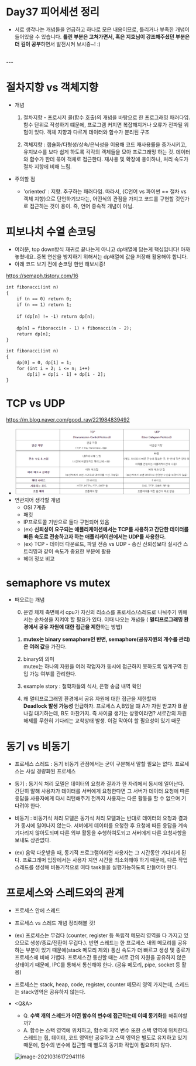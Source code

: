 # Day37 피어세션 정리


* 서로 생각나는 개념들을 언급하고 하나로 모은 내용이므로, 틀리거나 부족한 개념이 들어있을 수 있습니다. **틀린 부분은 고쳐가면서, 혹은 지호님이 강조해주셨던 부분은 더 깊이 공부**하면서 발전시켜 보시죵~! :)

</br>
---

# 절차지향 vs 객체지향

* 개념

    1. 절차지향 - 프로시저 콜(함수 호출)의 개념을 바탕으로 한 프로그래밍 패러다임. 함수 단위로 작성하기 떄문에, 프로그램 커지면 복잡해지거나 오류가 전파될 위험이 있다. 객체 지향과 다르게 데이터와 함수가 분리된 구조

    2. 객체지향 : 캡슐화/다형성/상속/은닉성을 이용해 코드 재사용률을 증가시키고, 유지보수를 보다 쉽게 하도록 각각의 객체들을 모아 프로그래밍 하는 것. 데이터와 함수가 한데 묶여 객체로 접근한다. 재사용 및 확장에 용이하나, 처리 속도가 절차 지향에 비해 느림. 

* 주의할 점
    * 'oriented' : 지향. 추구하는 패러다임. 따라서, {C언어 vs 파이썬 == 절차 vs 객체 지향}으로 단언하기보다는, 어떤식의 관점을 가지고 코드를 구현할 것인가로 접근하는 것이 용이. 즉, 언어 종속적 개념이 아님. 

# 피보나치 수열 손코딩

* 여러분, top down방식 재귀로 끝나는게 아니고 dp배열에 담는게 핵심입니다! 아까 놓쳤네요..중복 연산을 방지하기 위해서는 dp배열에 값을 저장해 활용해야 합니다.
* 아래 코드 보기 전에 손코딩 한번 해보시죵!

https://semaph.tistory.com/16

```
int fibonacci(int n)
{
    if (n == 0) return 0;
    if (n == 1) return 1;
 
    if (dp[n] != -1) return dp[n];
 
    dp[n] = fibonacci(n - 1) + fibonacci(n - 2);
    return dp[n];
}

```

```
int fibonacci(int n)
{
    dp[0] = 0, dp[1] = 1;
    for (int i = 2; i <= n; i++)
        dp[i] = dp[i - 1] + dp[i - 2];
}
```

# TCP vs UDP 

https://m.blog.naver.com/good_ray/221984839492

- ![image](images/111285022-10c3bb00-8684-11eb-9e41-d637dec03d82.png)
 - 연관지어 생각할 개념
   - OSI 7계층
   - 패킷
   - IP프로토콜 기반으로 둘다 구현되어 있음 
   - (ex) **신뢰성이 요구되는 애플리케이션에서는 TCP를 사용하고 간단한 데이터를 빠른 속도로 전송하고자 하는 애플리케이션에서는 UDP를 사용한다.** 
   - (ex) TCP - 데이터 다운로드, 파일 전송 vs UDP - 송신 신뢰성보다 실시간 스트리밍과 같이 속도가 중요한 부문에 활용
   - 헤더 정보 비교

# semaphore vs mutex

* 떠오르는 개념

    0. 운영 체제 측면에서 cpu가 자신의 리소스를 프로세스/스레드로 나눠주기 위해서는 순차성을 지켜야 할 필요가 있다. 이때 나오는 개념들 ( **멀티프로그래밍 환경에서 공유 자원에 대한 접근을 제한**하는 방법)

    1. **mutex는 binary semaphore인 반면, semaphore(공유자원의 개수를 관리)은 여러 값**을 가진다. 

    2. binary의 의미    
    mutex는 하나의 자원을 여러 작업자가 동시에 접근하지 못하도록 임계구역 진입 가능 여부를 관리한다. 

    3. example story : 철학자들의 식사, 은행 송금 내역 확인

    4. 왜 멀티프로그래밍 환경에서 공유 자원에 대한 접근을 제한할까   
        **Deadlock 발생 가능성** 언급하자. 프로세스 A,B있을 떄 A가 자원 받고자 B 끝나길 대기하는데,  B도 마찬가지. 즉 사이클 생기는 상황이라면? 서로간의 자원 해제를 무한히 기다리는 교착상태 발생. 이걸 막아야 할 필요성이 있기 때문 

# 동기 vs 비동기

* 프로세스 스레드 : 동기 비동기 관점에서는 굳이 구분해서 말할 필요는 없다. 프로세스는 사실 경량화된 프로세스

* 동기 : 동기식 처리 모델은 데이터의 요청과 결과가 한 자리에서 동시에 일어난다. 간단히 말해 사용자가 데이터를 서버에게 요청한다면 그 서버가 데이터 요청에 따른 응답을 사용자에게 다시 리턴해주기 전까지 사용자는 다른 활동을 할 수 없으며 기다려야 한다.

* 비동기 : 비동기식 처리 모델은 동기식 처리 모델과는 반대로 데이터의 요청과 결과가 동시에 일어나지 않는다. 서버에게 데이터를 요청한 후 요청에 따른 응답을 계속 기다리지 않아도되며 다른 외부 활동을 수행하여도되고 서버에게 다른 요청사항을 보내도 상관없다.

- (ex) 음악 다운받을 때, 동기적 프로그램이라면 사용자는 그 시간동안 기다리게 된다. 프로그래머 입장에서는 사용자 지연 시간을 최소화해야 하기 때문에, 다른 작업 스레드를 생성해 비동기적으로 여타 task들을 실행가능하도록 만들어야  한다.

# 프로세스와 스레드와의 관계

- 프로세스 안에 스레드
- 프로세스 vs 스레드  개념 정리해볼 것!
- (ex) 프로세스는 무겁다 (counter, register 등 독립적 메모리 영역을 다 가지고 있으므로 생성/종료/전환이 무겁다.). 반면 스레드는 한 프로세스 내의 메모리를 공유하는 부분이 있기 때문에(stack 메모리 제외) 통신 속도가 더 빠르고 생성 및 종료가 프로세스에 비해 가볍다. 프로세스간 통신할 때는 서로 간의 자원을 공유하지 않은 상태이기 때문에, IPC를 통해서 통신해야 한다. (공유 메모리, pipe, socket 등 활용)
- 프로세스는 stack, heap, code, register, counter 메모리 영역 가지는데, 스레드는 stack영역은 공유하지 않는다. 
- <Q&A>
    - Q. **수백 개의 스레드가 어떤 함수의 변수에 접근하는데 이때 동기화**를 해줘야할까?
    - A. 함수는 스택 영역에 위치하고, 함수의 지역 변수 또한 스택 영역에 위치한다. 스레드는 힙, 데이터, 코드 영역만 공유하고 스택 영역은 별도로 유지하고 있기 때문에, 함수의 변수에 접근할 때 별도의 동기화 작업이 필요하지 않다.   

  ![image-20210316172941116](https://user-images.githubusercontent.com/46434838/111285133-2933d580-8684-11eb-8c6a-5373f0770cc9.png) 



